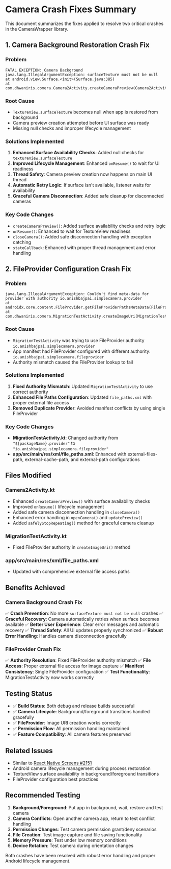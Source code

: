 # Camera Crash Fixes Summary

This document summarizes the fixes applied to resolve two critical crashes in the CameraWrapper library.

## 1. Camera Background Restoration Crash Fix

### Problem
```
FATAL EXCEPTION: Camera Background
java.lang.IllegalArgumentException: surfaceTexture must not be null
at android.view.Surface.<init>(Surface.java:385)
at com.dhwaniris.comera.Camera2Activity.createCameraPreview(Camera2Activity.kt:329)
```

### Root Cause
- `TextureView.surfaceTexture` becomes null when app is restored from background
- Camera preview creation attempted before UI surface was ready
- Missing null checks and improper lifecycle management

### Solutions Implemented
1. **Enhanced Surface Availability Checks**: Added null checks for `textureView.surfaceTexture`
2. **Improved Lifecycle Management**: Enhanced `onResume()` to wait for UI readiness
3. **Thread Safety**: Camera preview creation now happens on main UI thread
4. **Automatic Retry Logic**: If surface isn't available, listener waits for availability
5. **Graceful Camera Disconnection**: Added safe cleanup for disconnected cameras

### Key Code Changes
- `createCameraPreview()`: Added surface availability checks and retry logic
- `onResume()`: Enhanced to wait for TextureView readiness
- `closeCamera()`: Added safe disconnection handling with exception catching
- `stateCallback`: Enhanced with proper thread management and error handling

## 2. FileProvider Configuration Crash Fix

### Problem
```
java.lang.IllegalArgumentException: Couldn't find meta-data for provider with authority io.anishbajpai.simplecamera.provider
at androidx.core.content.FileProvider.getFileProviderPathsMetaData(FileProvider.java:664)
at com.dhwaniris.comera.MigrationTestActivity.createImageUri(MigrationTestActivity.kt:185)
```

### Root Cause
- `MigrationTestActivity` was trying to use FileProvider authority `io.anishbajpai.simplecamera.provider`
- App manifest had FileProvider configured with different authority: `io.anishbajpai.simplecamera.fileprovider`
- Authority mismatch caused the FileProvider lookup to fail

### Solutions Implemented
1. **Fixed Authority Mismatch**: Updated `MigrationTestActivity` to use correct authority
2. **Enhanced File Paths Configuration**: Updated `file_paths.xml` with proper external file access
3. **Removed Duplicate Provider**: Avoided manifest conflicts by using single FileProvider

### Key Code Changes
- **MigrationTestActivity.kt**: Changed authority from `"${packageName}.provider"` to `"io.anishbajpai.simplecamera.fileprovider"`
- **app/src/main/res/xml/file_paths.xml**: Enhanced with external-files-path, external-cache-path, and external-path configurations

## Files Modified

### Camera2Activity.kt
- Enhanced `createCameraPreview()` with surface availability checks
- Improved `onResume()` lifecycle management
- Added safe camera disconnection handling in `closeCamera()`
- Enhanced error handling in `openCamera()` and `updatePreview()`
- Added `safelyStopRepeating()` method for graceful camera cleanup

### MigrationTestActivity.kt
- Fixed FileProvider authority in `createImageUri()` method

### app/src/main/res/xml/file_paths.xml
- Updated with comprehensive external file access paths

## Benefits Achieved

### Camera Background Crash Fix
✅ **Crash Prevention**: No more `surfaceTexture must not be null` crashes
✅ **Graceful Recovery**: Camera automatically retries when surface becomes available
✅ **Better User Experience**: Clear error messages and automatic recovery
✅ **Thread Safety**: All UI updates properly synchronized
✅ **Robust Error Handling**: Handles camera disconnection gracefully

### FileProvider Crash Fix
✅ **Authority Resolution**: Fixed FileProvider authority mismatch
✅ **File Access**: Proper external file access for image capture
✅ **Manifest Consistency**: Single FileProvider configuration
✅ **Test Functionality**: MigrationTestActivity now works correctly

## Testing Status

- ✅ **Build Status**: Both debug and release builds successful
- ✅ **Camera Lifecycle**: Background/foreground transitions handled gracefully
- ✅ **FileProvider**: Image URI creation works correctly
- ✅ **Permission Flow**: All permission handling maintained
- ✅ **Feature Compatibility**: All camera features preserved

## Related Issues

- Similar to [React Native Screens #2151](https://github.com/software-mansion/react-native-screens/issues/2151)
- Android camera lifecycle management during process restoration
- TextureView surface availability in background/foreground transitions
- FileProvider configuration best practices

## Recommended Testing

1. **Background/Foreground**: Put app in background, wait, restore and test camera
2. **Camera Conflicts**: Open another camera app, return to test conflict handling
3. **Permission Changes**: Test camera permission grant/deny scenarios
4. **File Creation**: Test image capture and file saving functionality
5. **Memory Pressure**: Test under low memory conditions
6. **Device Rotation**: Test camera during orientation changes

Both crashes have been resolved with robust error handling and proper Android lifecycle management. 